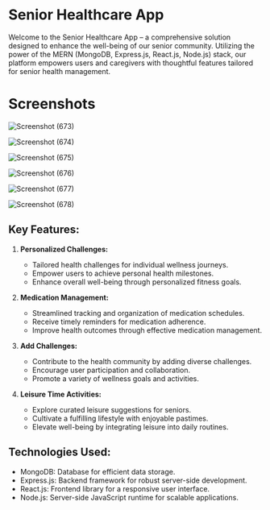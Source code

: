 
# Senior Healthcare App

Welcome to the Senior Healthcare App – a comprehensive solution designed to enhance the well-being of our senior community. Utilizing the power of the MERN (MongoDB, Express.js, React.js, Node.js) stack, our platform empowers users and caregivers with thoughtful features tailored for senior health management.

# Screenshots

![Screenshot (673)](https://github.com/abhijeetsharnagat/fitness-front/assets/108009757/29b934ac-14bd-40c6-a5e1-e5fd31194573)


![Screenshot (674)](https://github.com/abhijeetsharnagat/fitness-front/assets/108009757/952143e3-3070-45af-b884-cda5bd72f320)


![Screenshot (675)](https://github.com/abhijeetsharnagat/fitness-front/assets/108009757/178b94e4-f48d-45c5-90c1-523a9f168d2c)


![Screenshot (676)](https://github.com/abhijeetsharnagat/fitness-front/assets/108009757/a876740f-830f-44cd-94ca-fb6312e5f013)


![Screenshot (677)](https://github.com/abhijeetsharnagat/fitness-front/assets/108009757/fc36bd91-053e-4b61-8167-7e3fb4125d58)


![Screenshot (678)](https://github.com/abhijeetsharnagat/fitness-front/assets/108009757/d31a06c7-f532-4564-920d-657684221cfb)


## Key Features:

1. **Personalized Challenges:**
   - Tailored health challenges for individual wellness journeys.
   - Empower users to achieve personal health milestones.
   - Enhance overall well-being through personalized fitness goals.

2. **Medication Management:**
   - Streamlined tracking and organization of medication schedules.
   - Receive timely reminders for medication adherence.
   - Improve health outcomes through effective medication management.

3. **Add Challenges:**
   - Contribute to the health community by adding diverse challenges.
   - Encourage user participation and collaboration.
   - Promote a variety of wellness goals and activities.

4. **Leisure Time Activities:**
   - Explore curated leisure suggestions for seniors.
   - Cultivate a fulfilling lifestyle with enjoyable pastimes.
   - Elevate well-being by integrating leisure into daily routines.

## Technologies Used:
- MongoDB: Database for efficient data storage.
- Express.js: Backend framework for robust server-side development.
- React.js: Frontend library for a responsive user interface.
- Node.js: Server-side JavaScript runtime for scalable applications.

